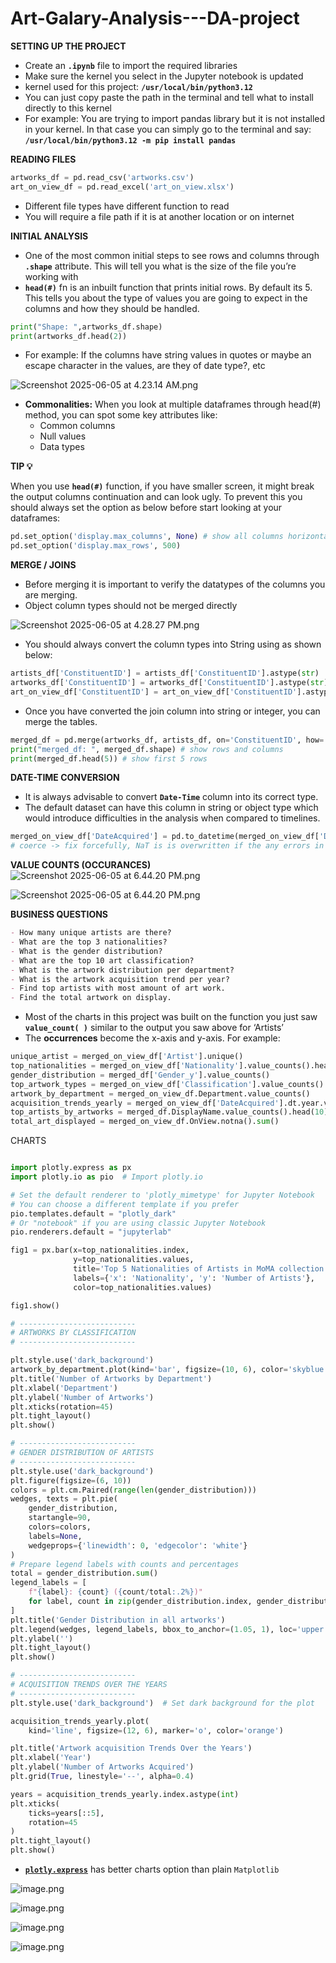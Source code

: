 # Art-Galary-Analysis---DA-project

**SETTING UP THE PROJECT**

- Create an **`.ipynb`** file to import the required libraries
- Make sure the kernel you select in the Jupyter notebook is updated
- kernel used for this project: **`/usr/local/bin/python3.12`**
- You can just copy paste the path in the terminal and tell what to install directly to this kernel
- For example: You are trying to import pandas library but it is not installed in your kernel. In that case you can simply go to the terminal and say:
**`/usr/local/bin/python3.12 -m pip install pandas`**

**READING FILES**

```python
artworks_df = pd.read_csv('artworks.csv')
art_on_view_df = pd.read_excel('art_on_view.xlsx')
```

- Different file types have different function to read
- You will require a file path if it is at another location or on internet

**INITIAL ANALYSIS**

- One of the most common initial steps to see rows and columns through **`.shape`** attribute. This will tell you what is the size of the file you’re working with
- **`head(#)`** fn is an inbuilt function that prints initial rows. By default its 5. This tells you about the type of values you are going to expect in the columns and how they should be handled.

```python
print("Shape: ",artworks_df.shape)
print(artworks_df.head(2))
```

- For example: If the columns have string values in quotes or maybe an escape character in the values, are they of date type?, etc

![Screenshot 2025-06-05 at 4.23.14 AM.png](attachment:3a8e6056-b396-4c27-ba1a-0fd80dfa4761:Screenshot_2025-06-05_at_4.23.14_AM.png)

- **Commonalities:** When you look at multiple dataframes through head(#) method, you can spot some key attributes like:
    - Common columns
    - Null values
    - Data types

**TIP 💡**

When you use **`head(#)`** function, if you have smaller screen, it might break the output columns continuation and can look ugly. To prevent this you should always set the option as below before start looking at your dataframes:

```python
pd.set_option('display.max_columns', None) # show all columns horizontally
pd.set_option('display.max_rows', 500)
```

**MERGE / JOINS**

- Before merging it is important to verify the datatypes of the columns you are merging.
- Object column types should not be merged directly

![Screenshot 2025-06-05 at 4.28.27 PM.png](attachment:16d5ad6c-74dc-42b2-b27a-c5e534fcb4ad:Screenshot_2025-06-05_at_4.28.27_PM.png)

- You should always convert the column types into String using as shown below:

```python
artists_df['ConstituentID'] = artists_df['ConstituentID'].astype(str)
artworks_df['ConstituentID'] = artworks_df['ConstituentID'].astype(str)
art_on_view_df['ConstituentID'] = art_on_view_df['ConstituentID'].astype(str)
```

- Once you have converted the join column into string or integer, you can merge the tables.

```python
merged_df = pd.merge(artworks_df, artists_df, on='ConstituentID', how='left')
print("merged_df: ", merged_df.shape) # show rows and columns
print(merged_df.head(5)) # show first 5 rows
```

**DATE-TIME CONVERSION**

- It is always advisable to convert **`Date-Time`** column into its correct type.
- The default dataset can have this column in string or object type which would introduce difficulties in the analysis when compared to timelines.

```python
merged_on_view_df['DateAcquired'] = pd.to_datetime(merged_on_view_df['DateAcquired'], errors='coerce')
# coerce -> fix forcefully, NaT is is overwritten if the any errors in conversion are thrown
```

**VALUE COUNTS (OCCURANCES)**
![Screenshot 2025-06-05 at 6.44.20 PM.png](attachment:1eea6a00-b381-499f-880e-03bdc3891f91:Screenshot_2025-06-05_at_6.44.20_PM.png)

![Screenshot 2025-06-05 at 6.44.20 PM.png](attachment:1eea6a00-b381-499f-880e-03bdc3891f91:Screenshot_2025-06-05_at_6.44.20_PM.png)

**BUSINESS QUESTIONS**

```markdown
- How many unique artists are there?
- What are the top 3 nationalities?
- What is the gender distribution?
- What are the top 10 art classification?
- What is the artwork distribution per department?
- What is the artwork acquisition trend per year?
- Find top artists with most amount of art work.
- Find the total artwork on display.
```

- Most of the charts in this project was built on the function you just saw **`value_count( )`** similar to the output you saw above for ‘Artists’
- The **occurrences** become the x-axis and y-axis. For example:

```python
unique_artist = merged_on_view_df['Artist'].unique()
top_nationalities = merged_on_view_df['Nationality'].value_counts().head(5)
gender_distribution = merged_df['Gender_y'].value_counts()
top_artwork_types = merged_on_view_df['Classification'].value_counts().head(10)
artwork_by_department = merged_on_view_df.Department.value_counts()
acquisition_trends_yearly = merged_on_view_df['DateAcquired'].dt.year.value_counts().sort_index()
top_artists_by_artworks = merged_df.DisplayName.value_counts().head(10)
total_art_displayed = merged_on_view_df.OnView.notna().sum()
```

CHARTS

```python

import plotly.express as px
import plotly.io as pio  # Import plotly.io

# Set the default renderer to 'plotly_mimetype' for Jupyter Notebook
# You can choose a different template if you prefer
pio.templates.default = "plotly_dark"
# Or "notebook" if you are using classic Jupyter Notebook
pio.renderers.default = "jupyterlab"

fig1 = px.bar(x=top_nationalities.index,
              y=top_nationalities.values,
              title='Top 5 Nationalities of Artists in MoMA collection',
              labels={'x': 'Nationality', 'y': 'Number of Artists'},
              color=top_nationalities.values)

fig1.show()

# --------------------------
# ARTWORKS BY CLASSIFICATION
# --------------------------

plt.style.use('dark_background')
artwork_by_department.plot(kind='bar', figsize=(10, 6), color='skyblue')
plt.title('Number of Artworks by Department')
plt.xlabel('Department')
plt.ylabel('Number of Artworks')
plt.xticks(rotation=45)
plt.tight_layout()
plt.show()

# --------------------------
# GENDER DISTRIBUTION OF ARTISTS
# --------------------------
plt.style.use('dark_background')
plt.figure(figsize=(6, 10))
colors = plt.cm.Paired(range(len(gender_distribution)))
wedges, texts = plt.pie(
    gender_distribution,
    startangle=90,
    colors=colors,
    labels=None,
    wedgeprops={'linewidth': 0, 'edgecolor': 'white'}
)
# Prepare legend labels with counts and percentages
total = gender_distribution.sum()
legend_labels = [
    f"{label}: {count} ({count/total:.2%})"
    for label, count in zip(gender_distribution.index, gender_distribution.values)
]
plt.title('Gender Distribution in all artworks')
plt.legend(wedges, legend_labels, bbox_to_anchor=(1.05, 1), loc='upper left')
plt.ylabel('')
plt.tight_layout()
plt.show()

# --------------------------
# ACQUISITION TRENDS OVER THE YEARS
# --------------------------
plt.style.use('dark_background')  # Set dark background for the plot

acquisition_trends_yearly.plot(
    kind='line', figsize=(12, 6), marker='o', color='orange')

plt.title('Artwork acquisition Trends Over the Years')
plt.xlabel('Year')
plt.ylabel('Number of Artworks Acquired')
plt.grid(True, linestyle='--', alpha=0.4)

years = acquisition_trends_yearly.index.astype(int)
plt.xticks(
    ticks=years[::5],
    rotation=45
)
plt.tight_layout()
plt.show()
```

- [**`plotly.express`**](http://plotly.express) has better charts option than plain `Matplotlib`

![image.png](attachment:341d7026-f3c5-45fd-87c2-ddd71afc43da:image.png)

![image.png](attachment:7fe3c6b5-d0f9-4e2f-a5ff-5a477f0fa12f:image.png)

![image.png](attachment:b458108b-a0bd-4dbf-aa76-750ee90b318f:image.png)

![image.png](attachment:8bafa141-7cb4-48a5-9903-aaad34472cc1:image.png)
